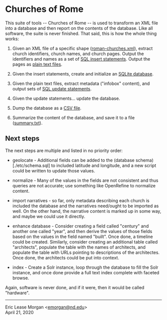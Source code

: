 # Churches of Rome

This suite of tools -- Churches of Rome -- is used to transform an XML file into a database and then report on the contents of the database. Like all software, the suite is never finished. That said, this is how the whole thing works:

   1. Given an XML file of a specific shape ([roman-churches.xml](./etc/roman-churches.xml)), extract church identifiers, church names, and church pages. Output the identifiers and names as a set of [SQL insert statements](./tmp/inserts.sql). Output the pages as [plain text files](./pages).
   
   2. Given the insert statements, create and initialize an [SQLite database](./etc/roman-churches.db).
   
   3. Given the plain text files, extract metadata ("infobox" content), and output sets of [SQL update statements](./tmp/updates.sql).
   
   4. Given the update statements... update the database.
   
   5. Dump the database as a [CSV file](./etc/roman-churches.csv).
   
   6. Summarize the content of the database, and save it to a file ([summary.txt](./summary.txt)).


## Next steps

The next steps are multiple and listed in no priority order:

   * geolocate - Additional fields can be added to the (database schema)[./etc/schema.sql] to included latitude and longitude, and a new script could be written to update those values.
   
   * normalize - Many of the values in the fields are not consistent and thus queries are not accurate; use something like OpenRefine to normalize content.
   
   * import narratives - so far, only metadata describing each church is included the database and the narratives need/ought to be imported as well. On the other hand, the narrative content is marked up in some way, and maybe we could use it directly.
   
   * enhance database - Consider creating a field called "century" and another one called "year", and then derive the values of those fields based on the values in the field named "built". Once done, a timeline could be created. Similarly, consider creating an additional table called "architects", populate the table with the names of architects, and populate the table with URLs pointing to descriptions of the architectes. Once done, the architects could be put into context.
   
   * index - Create a Solr instance, loop through the database to fill the Solr instance, and once done provide a full text index complete with faceted browse.
   
Again, software is never done, and if it were, then it would be called "hardware".

---  
Eric Lease Morgan &lt;emorgan@nd.edu&gt;  
April 21, 2020
